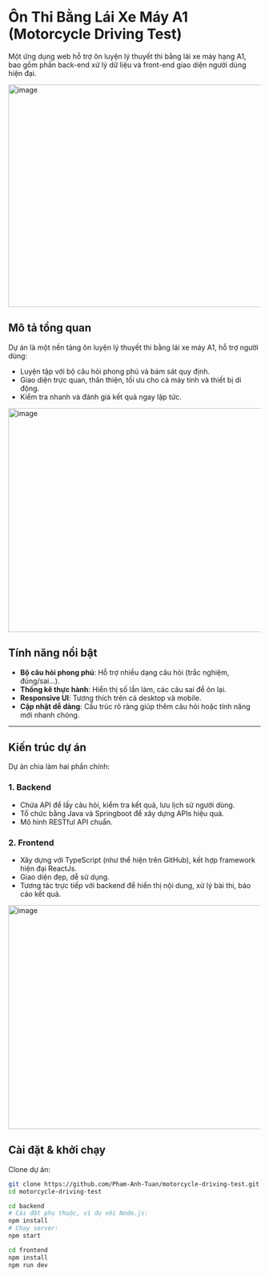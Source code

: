 # Ôn Thi Bằng Lái Xe Máy A1 (Motorcycle Driving Test)

Một ứng dụng web hỗ trợ ôn luyện lý thuyết thi bằng lái xe máy hạng A1, bao gồm phần back-end xử lý dữ liệu và front-end giao diện người dùng hiện đại.

<img width="960" height="445" alt="image" src="https://github.com/user-attachments/assets/3488dabc-872b-4027-a448-97d9c32a58f4" />


## Mô tả tổng quan

Dự án là một nền tảng ôn luyện lý thuyết thi bằng lái xe máy A1, hỗ trợ người dùng:

- Luyện tập với bộ câu hỏi phong phú và bám sát quy định.  
- Giao diện trực quan, thân thiện, tối ưu cho cả máy tính và thiết bị di động.  
- Kiểm tra nhanh và đánh giá kết quả ngay lập tức.
  
<img width="960" height="448" alt="image" src="https://github.com/user-attachments/assets/7f557734-1ca9-4023-b258-f7e679dac973" />

## Tính năng nổi bật

- **Bộ câu hỏi phong phú**: Hỗ trợ nhiều dạng câu hỏi (trắc nghiệm, đúng/sai...).  
- **Thống kê thực hành**: Hiển thị số lần làm, các câu sai để ôn lại.  
- **Responsive UI**: Tương thích trên cả desktop và mobile.  
- **Cập nhật dễ dàng**: Cấu trúc rõ ràng giúp thêm câu hỏi hoặc tính năng mới nhanh chóng.

---

## Kiến trúc dự án

Dự án chia làm hai phần chính:

### 1. Backend

- Chứa API để lấy câu hỏi, kiểm tra kết quả, lưu lịch sử người dùng.  
- Tổ chức bằng Java và Springboot để xây dựng APIs hiệu quả.  
- Mô hình RESTful API chuẩn.

### 2. Frontend

- Xây dựng với TypeScript (như thể hiện trên GitHub), kết hợp framework hiện đại ReactJs.
- Giao diện đẹp, dễ sử dụng.
- Tương tác trực tiếp với backend để hiển thị nội dung, xử lý bài thi, báo cáo kết quả.
  
<img width="960" height="448" alt="image" src="https://github.com/user-attachments/assets/12fc50a1-cace-44e9-92ec-5f28983ec19f" />

## Cài đặt & khởi chạy

Clone dự án:
```bash
git clone https://github.com/Pham-Anh-Tuan/motorcycle-driving-test.git
cd motorcycle-driving-test

cd backend
# Cài đặt phụ thuộc, ví dụ với Node.js:
npm install
# Chạy server:
npm start

cd frontend
npm install
npm run dev
